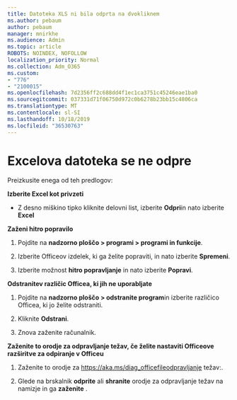 ```yaml
---
title: Datoteka XLS ni bila odprta na dvokliknem
ms.author: pebaum
author: pebaum
manager: mnirkhe
ms.audience: Admin
ms.topic: article
ROBOTS: NOINDEX, NOFOLLOW
localization_priority: Normal
ms.collection: Adm_O365
ms.custom:
- "776"
- "2100015"
ms.openlocfilehash: 7d2356ff2c688dd4f1ec1ca3751c45246eae1ba0
ms.sourcegitcommit: 037331d71f06750d972c0b6278b23bb15c4806ca
ms.translationtype: MT
ms.contentlocale: sl-SI
ms.lasthandoff: 10/18/2019
ms.locfileid: "36530763"
---
```

# <a name="excel-file-doesnt-open"></a>Excelova datoteka se ne odpre

Preizkusite enega od teh predlogov:

**Izberite Excel kot privzeti**

* Z desno miškino tipko kliknite delovni list, izberite **Odpri**in nato izberite **Excel**

**Zaženi hitro popravilo**

1. Pojdite na **nadzorno ploščo > programi > programi in funkcije**.

2. Izberite Officeov izdelek, ki ga želite popraviti, in nato izberite **Spremeni**.

3. Izberite možnost **hitro popravljanje** in nato izberite **Popravi**.

**Odstranitev različic Officea, ki jih ne uporabljate**

1. Pojdite na **nadzorno ploščo > odstranite program**in izberite različico Officea, ki jo želite odstraniti.

2. Kliknite **Odstrani**.

3. Znova zaženite računalnik.

**Zaženite to orodje za odpravljanje težav, če želite nastaviti Officeove razširitve za odpiranje v Officeu**

1. Zaženite to orodje za https://aka.ms/diag_officefileodpravljanje težav:.

2. Glede na brskalnik **odprite** ali **shranite** orodje za odpravljanje težav na namizje in ga **zaženite** .
